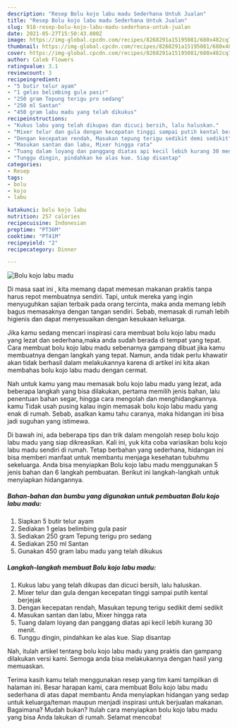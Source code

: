 ```yaml
---
description: "Resep Bolu kojo labu madu Sederhana Untuk Jualan"
title: "Resep Bolu kojo labu madu Sederhana Untuk Jualan"
slug: 918-resep-bolu-kojo-labu-madu-sederhana-untuk-jualan
date: 2021-05-27T15:50:43.800Z
image: https://img-global.cpcdn.com/recipes/8268291a15195081/680x482cq70/bolu-kojo-labu-madu-foto-resep-utama.jpg
thumbnail: https://img-global.cpcdn.com/recipes/8268291a15195081/680x482cq70/bolu-kojo-labu-madu-foto-resep-utama.jpg
cover: https://img-global.cpcdn.com/recipes/8268291a15195081/680x482cq70/bolu-kojo-labu-madu-foto-resep-utama.jpg
author: Caleb Flowers
ratingvalue: 3.1
reviewcount: 3
recipeingredient:
- "5 butir telur ayam"
- "1 gelas belimbing gula pasir"
- "250 gram Tepung terigu pro sedang"
- "250 ml Santan"
- "450 gram labu madu yang telah dikukus"
recipeinstructions:
- "Kukus labu yang telah dikupas dan dicuci bersih, lalu haluskan."
- "Mixer telur dan gula dengan kecepatan tinggi sampai putih kental berjejak"
- "Dengan kecepatan rendah, Masukan tepung terigu sedikit demi sedikit"
- "Masukan santan dan labu, Mixer hingga rata"
- "Tuang dalam loyang dan panggang diatas api kecil lebih kurang 30 menit."
- "Tunggu dingin, pindahkan ke alas kue. Siap disantap"
categories:
- Resep
tags:
- bolu
- kojo
- labu

katakunci: bolu kojo labu 
nutrition: 257 calories
recipecuisine: Indonesian
preptime: "PT36M"
cooktime: "PT41M"
recipeyield: "2"
recipecategory: Dinner

---
```



![Bolu kojo labu madu](https://img-global.cpcdn.com/recipes/8268291a15195081/680x482cq70/bolu-kojo-labu-madu-foto-resep-utama.jpg)

Di masa  saat ini , kita memang dapat memesan makanan praktis tanpa harus repot membuatnya sendiri. Tapi, untuk mereka yang ingin menyuguhkan sajian terbaik pada orang tercinta, maka anda memang lebih bagus memasaknya dengan tangan sendiri. Sebab, memasak di rumah lebih higienis dan dapat menyesuaikan dengan kesukaan keluarga.

Jika kamu sedang mencari inspirasi cara membuat bolu kojo labu madu yang lezat dan sederhana,maka anda sudah berada di tempat yang tepat. Cara membuat bolu kojo labu madu  sebenarnya gampang dibuat jika kamu membuatnya dengan langkah yang tepat. Namun, anda tidak perlu khawatir akan tidak berhasil dalam melakukannya 
karena di artikel ini kita akan membahas bolu kojo labu madu dengan cermat.  



Nah untuk kamu yang mau memasak bolu kojo labu madu yang lezat, ada beberapa langkah yang bisa dilakukan, pertama memilih jenis bahan, lalu penentuan bahan segar, hingga cara mengolah dan menghidangkannya. kamu Tidak usah pusing kalau ingin memasak bolu kojo labu madu yang enak di rumah. Sebab, asalkan kamu  tahu caranya, maka hidangan ini bisa jadi suguhan yang istimewa.

Di bawah ini, ada beberapa tips dan trik dalam mengolah resep bolu kojo labu madu yang siap dikreasikan. Kali ini, yuk kita coba variasikan bolu kojo labu madu sendiri di rumah. Tetap berbahan yang sederhana, hidangan ini bisa memberi manfaat untuk membantu menjaga kesehatan tubuhmu sekeluarga. Anda bisa menyiapkan Bolu kojo labu madu menggunakan 5 jenis bahan dan 6 langkah pembuatan. Berikut ini langkah-langkah untuk menyiapkan hidangannya.

<!--inarticleads1-->

##### Bahan-bahan dan bumbu yang digunakan untuk pembuatan Bolu kojo labu madu:

1. Siapkan 5 butir telur ayam
1. Sediakan 1 gelas belimbing gula pasir
1. Sediakan 250 gram Tepung terigu pro sedang
1. Sediakan 250 ml Santan
1. Gunakan 450 gram labu madu yang telah dikukus




<!--inarticleads2-->

##### Langkah-langkah membuat Bolu kojo labu madu:

1. Kukus labu yang telah dikupas dan dicuci bersih, lalu haluskan.
1. Mixer telur dan gula dengan kecepatan tinggi sampai putih kental berjejak
1. Dengan kecepatan rendah, Masukan tepung terigu sedikit demi sedikit
1. Masukan santan dan labu, Mixer hingga rata
1. Tuang dalam loyang dan panggang diatas api kecil lebih kurang 30 menit.
1. Tunggu dingin, pindahkan ke alas kue. Siap disantap




Nah, itulah artikel tentang  bolu kojo labu madu  yang praktis dan gampang dilakukan versi kami. Semoga anda bisa melakukannya dengan hasil yang memuaskan. 

Terima kasih kamu telah menggunakan resep yang tim kami tampilkan di halaman ini. Besar harapan kami, cara membuat  Bolu kojo labu madu sederhana di atas dapat membantu Anda menyiapkan hidangan yang sedap untuk keluarga/teman maupun menjadi inspirasi untuk berjualan makanan. Bagaimana? Mudah bukan? Itulah cara menyiapkan bolu kojo labu madu yang bisa Anda lakukan di rumah. Selamat mencoba!

